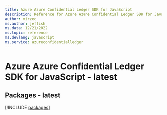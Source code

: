 ```yaml
---
title: Azure Azure Confidential Ledger SDK for JavaScript
description: Reference for Azure Azure Confidential Ledger SDK for JavaScript
author: xirzec
ms.author: jeffish
ms.data: 12/21/2022
ms.topic: reference
ms.devlang: javascript
ms.service: azureconfidentialledger
---
```

# Azure Azure Confidential Ledger SDK for JavaScript - latest
## Packages - latest
[!INCLUDE [packages](azure-confidential-ledger-index.md)]